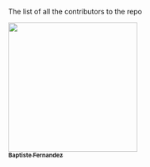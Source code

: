 The list of all the contributors to the repo


 <td align="center">
    <a href="https://github.com/fernandezbaptiste">
        <img style="height:auto;" alt="" src="https://avatars.githubusercontent.com/u/83458751?v=4" width="260" height="260" class="avatar avatar-user width-full border color-bg-default">
        <br />
        <sub><b>Baptiste Fernandez
    </a>
</td>
